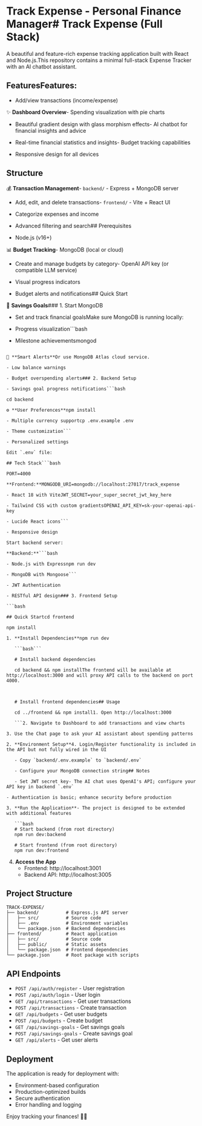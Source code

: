 # Track Expense - Personal Finance Manager# Track Expense (Full Stack)



A beautiful and feature-rich expense tracking application built with React and Node.js.This repository contains a minimal full-stack Expense Tracker with an AI chatbot assistant.



## Features**Features:**

- Add/view transactions (income/expense)

✨ **Dashboard Overview**- Spending visualization with pie charts

- Beautiful gradient design with glass morphism effects- AI chatbot for financial insights and advice

- Real-time financial statistics and insights- Budget tracking capabilities

- Responsive design for all devices

## Structure

💰 **Transaction Management**- `backend/` - Express + MongoDB server

- Add, edit, and delete transactions- `frontend/` - Vite + React UI

- Categorize expenses and income

- Advanced filtering and search## Prerequisites

- Node.js (v16+)

📊 **Budget Tracking**- MongoDB (local or cloud)

- Create and manage budgets by category- OpenAI API key (or compatible LLM service)

- Visual progress indicators

- Budget alerts and notifications## Quick Start



🎯 **Savings Goals**### 1. Start MongoDB

- Set and track financial goalsMake sure MongoDB is running locally:

- Progress visualization```bash

- Milestone achievementsmongod

```

🔔 **Smart Alerts**Or use MongoDB Atlas cloud service.

- Low balance warnings

- Budget overspending alerts### 2. Backend Setup

- Savings goal progress notifications```bash

cd backend

⚙️ **User Preferences**npm install

- Multiple currency supportcp .env.example .env

- Theme customization```

- Personalized settings

Edit `.env` file:

## Tech Stack```bash

PORT=4000

**Frontend:**MONGODB_URI=mongodb://localhost:27017/track_expense

- React 18 with ViteJWT_SECRET=your_super_secret_jwt_key_here

- Tailwind CSS with custom gradientsOPENAI_API_KEY=sk-your-openai-api-key

- Lucide React icons```

- Responsive design

Start backend server:

**Backend:**```bash

- Node.js with Expressnpm run dev

- MongoDB with Mongoose```

- JWT Authentication

- RESTful API design### 3. Frontend Setup

```bash

## Quick Startcd frontend

npm install

1. **Install Dependencies**npm run dev

   ```bash```

   # Install backend dependencies

   cd backend && npm installThe frontend will be available at http://localhost:3000 and will proxy API calls to the backend on port 4000.

   

   # Install frontend dependencies## Usage

   cd ../frontend && npm install1. Open http://localhost:3000

   ```2. Navigate to Dashboard to add transactions and view charts

3. Use the Chat page to ask your AI assistant about spending patterns

2. **Environment Setup**4. Login/Register functionality is included in the API but not fully wired in the UI

   - Copy `backend/.env.example` to `backend/.env`

   - Configure your MongoDB connection string## Notes

   - Set JWT secret key- The AI chat uses OpenAI's API; configure your API key in backend `.env`

- Authentication is basic; enhance security before production

3. **Run the Application**- The project is designed to be extended with additional features

   ```bash
   # Start backend (from root directory)
   npm run dev:backend
   
   # Start frontend (from root directory)
   npm run dev:frontend
   ```

4. **Access the App**
   - Frontend: http://localhost:3001
   - Backend API: http://localhost:3005

## Project Structure

```
TRACK-EXPENSE/
├── backend/          # Express.js API server
│   ├── src/          # Source code
│   ├── .env          # Environment variables
│   └── package.json  # Backend dependencies
├── frontend/         # React application
│   ├── src/          # Source code
│   ├── public/       # Static assets
│   └── package.json  # Frontend dependencies
└── package.json      # Root package with scripts
```

## API Endpoints

- `POST /api/auth/register` - User registration
- `POST /api/auth/login` - User login
- `GET /api/transactions` - Get user transactions
- `POST /api/transactions` - Create transaction
- `GET /api/budgets` - Get user budgets
- `POST /api/budgets` - Create budget
- `GET /api/savings-goals` - Get savings goals
- `POST /api/savings-goals` - Create savings goal
- `GET /api/alerts` - Get user alerts

## Deployment

The application is ready for deployment with:
- Environment-based configuration
- Production-optimized builds
- Secure authentication
- Error handling and logging

Enjoy tracking your finances! 💸✨